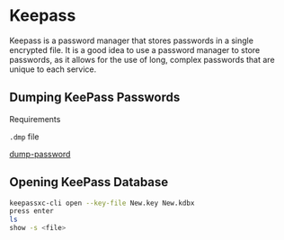 # Keepass

Keepass is a password manager that stores passwords in a single encrypted file. It is a good idea to use a password manager to store passwords, as it allows for the use of long, complex passwords that are unique to each service.

## Dumping KeePass Passwords

Requirements

`.dmp` file

[dump-password](https://github.com/CMEPW/keepass-dump-masterkey)

## Opening KeePass Database

```bash
keepassxc-cli open --key-file New.key New.kdbx
press enter
ls
show -s <file>
```